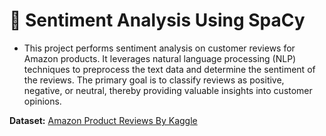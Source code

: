 # 📑 Sentiment Analysis Using SpaCy




- This project performs sentiment analysis on customer reviews for Amazon products. It leverages natural language processing (NLP)
techniques to preprocess the text data and determine the sentiment of the reviews. The primary goal is to classify reviews as positive,
negative, or neutral, thereby providing valuable insights into customer opinions.




**Dataset:** [Amazon Product Reviews By Kaggle](https://www.kaggle.com/datasets/datafiniti/consumer-reviews-of-amazon-products)

  
